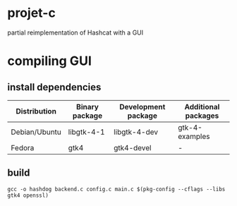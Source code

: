 # projet-c
partial reimplementation of Hashcat with a GUI

# compiling GUI
## install dependencies
| Distribution   | Binary package | Development package | Additional packages |
|----------------|----------------|----------------------|---------------------|
| Debian/Ubuntu  | libgtk-4-1     | libgtk-4-dev         | gtk-4-examples      |
| Fedora         | gtk4           | gtk4-devel           | -                   |

## build
```
gcc -o hashdog backend.c config.c main.c $(pkg-config --cflags --libs gtk4 openssl)
```
